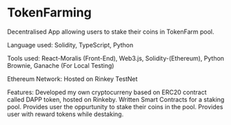 # TokenFarming
Decentralised App allowing users to stake their coins in TokenFarm pool.

Language used: Solidity, TypeScript, Python

Tools used: React-Moralis (Front-End), Web3.js, Solidity-(Ethereum), Python Brownie, Ganache (For Local Testing)

Ethereum Network: Hosted on Rinkey TestNet

Features:
  Developed my own cryptocurreny based on ERC20 contract called DAPP token, hosted on Rinkeby.
  Written Smart Contracts for a staking pool.
  Provides user the oppurtunity to stake their coins in the pool.
  Provides user with reward tokens while destaking.

